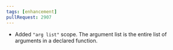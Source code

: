 ```yaml
---
tags: [enhancement]
pullRequest: 2907
---
```


- Added `"arg list"` scope. The argument list is the entire list of arguments in a declared function.
